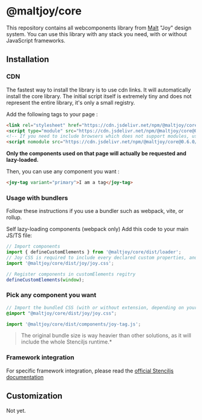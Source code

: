 # @maltjoy/core

This repository contains all webcomponents library from [Malt](https://www.malt.fr/) "Joy" design system.
You can use this library with any stack you need, with or without JavaScript frameworks. 

## Installation

### CDN

 The fastest way to install the library is to use cdn links. It will automatically install the core library.
 The initial script itself is extremely tiny and does not represent the entire library, it's only a small registry.
 
Add the following tags to your page :

```html
<link rel="stylesheet" href="https://cdn.jsdelivr.net/npm/@maltjoy/core@0.6.0/dist/joy/joy.css" />
<script type="module" src="https://cdn.jsdelivr.net/npm/@maltjoy/core@0.6.0/dist/joy/joy.esm.js"></script>
<!-- If you need to include browsers which does not support modules, use this script : -->
<script nomodule src="https://cdn.jsdelivr.net/npm/@maltjoy/core@0.6.0/dist/joy/joy.js"></script>
```

**Only the components used on that page will actually be requested and lazy-loaded.**

Then, you can use any component you want :

```html
<joy-tag variant="primary">I am a tag</joy-tag>
```

### Usage with bundlers
Follow these instructions if you use a bundler such as webpack, vite, or rollup.

Self lazy-loading components (webpack only)
Add this code to your main JS/TS file:

```javascript
// Import components
import { defineCustomElements } from '@maltjoy/core/dist/loader';
// Joy CSS is required to include every declared custom properties, and apply skeleton style while component are loading
import '@maltjoy/core/dist/joy/joy.css';

// Register components in customElements regitry
defineCustomElements(window);
```


### Pick any component you want

```scss
// Import the bundled CSS (with or without extension, depending on your own sass config
@import "@maltjoy/core/dist/joy/joy.css";
```

```javascript
import '@maltjoy/core/dist/components/joy-tag.js';
```

> The original bundle size is way heavier than other solutions, as it will include the whole Stenciljs runtime.*

### Framework integration

For specific framework integration, please read the [official Stenciljs documentation](https://stenciljs.com/docs/overview) 


## Customization

Not yet.
